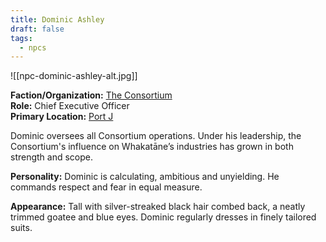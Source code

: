 ```yaml
---
title: Dominic Ashley
draft: false
tags:
  - npcs
---
```

![[npc-dominic-ashley-alt.jpg]]

**Faction/Organization:** [The Consortium](the-consortium.md)<br>
**Role:** Chief Executive Officer<br>
**Primary Location:** [Port J](port-j)

Dominic oversees all Consortium operations. Under his leadership, the Consortium's influence on Whakatāne’s industries has grown in both strength and scope.

**Personality:** Dominic is calculating, ambitious and unyielding. He commands respect and fear in equal measure.

**Appearance:** Tall with silver-streaked black hair combed back, a neatly trimmed goatee and blue eyes. Dominic regularly dresses in finely tailored suits.